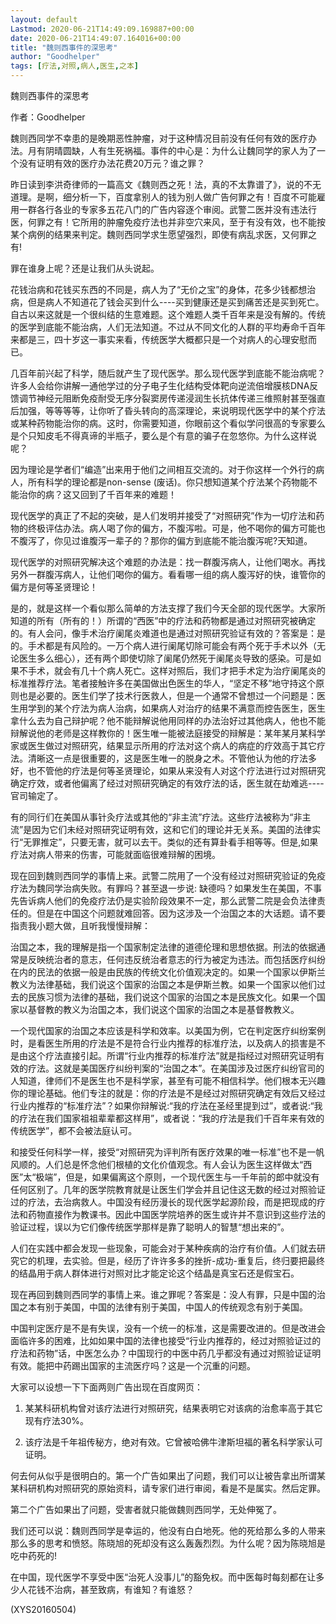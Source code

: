```yaml
---
layout: default
Lastmod: 2020-06-21T14:49:09.169887+00:00
date: 2020-06-21T14:49:07.164016+00:00
title: "魏则西事件的深思考"
author: "Goodhelper"
tags: [疗法,对照,病人,医生,之本]
---
```


魏则西事件的深思考

作者：Goodhelper

魏则西同学不幸患的是晚期恶性肿瘤，对于这种情况目前没有任何有效的医疗办法。月有阴晴圆缺，人有生死祸福。事件的中心是：为什么让魏同学的家人为了一个没有证明有效的医疗办法花费20万元？谁之罪？

昨日读到李洪奇律师的一篇高文《魏则西之死！法，真的不太靠谱了》，说的不无道理。是啊，细分析一下，百度拿别人的钱为别人做广告何罪之有！百度不可能雇用一群各行各业的专家多五花八门的广告内容逐个审阅。武警二医并没有违法行医，何罪之有！它所用的肿瘤免疫疗法也并非空穴来风，至于有没有效，也不能按某个病例的结果来判定。魏则西同学求生愿望强烈，即使有病乱求医，又何罪之有!

罪在谁身上呢？还是让我们从头说起。

花钱治病和花钱买东西的不同是，病人为了“无价之宝”的身体，花多少钱都想治病，但是病人不知道花了钱会买到什么----买到健康还是买到痛苦还是买到死亡。自古以来这就是一个很纠结的生意难题。这个难题人类千百年来是没有解的。传统的医学到底能不能治病，人们无法知道。不过从不同文化的人群的平均寿命千百年来都是三，四十岁这一事实来看，传统医学大概都只是一个对病人的心理安慰而已。

几百年前兴起了科学，随后就产生了现代医学。那么现代医学到底能不能治病呢？许多人会给你讲解一通他学过的分子电子生化结构受体靶向逆流倍增膜核DNA反馈调节神经元阻断免疫耐受无序分裂窦房传递浸润生长抗体传递三维照射甚至强直后加强，等等等等，让你听了昏头转向的高深理论，来说明现代医学中的某个疗法或某种药物能治你的病。这时，你需要知道，你眼前这个看似学问很高的专家要么是个只知皮毛不得真谛的半瓶子，要么是个有意的骗子在忽悠你。为什么这样说呢？

因为理论是学者们“编造”出来用于他们之间相互交流的。对于你这样一个外行的病人，所有科学的理论都是non-sense (废话)。你只想知道某个疗法某个药物能不能治你的病？这又回到了千百年来的难题！

现代医学的真正了不起的突破，是人们发明并接受了“对照研究”作为一切疗法和药物的终极评估办法。病人喝了你的偏方，不腹泻啦。可是，他不喝你的偏方可能也不腹泻了，你见过谁腹泻一辈子的？那你的偏方到底能不能治腹泻呢?天知道。

现代医学的对照研究解决这个难题的办法是：找一群腹泻病人，让他们喝水。再找另外一群腹泻病人，让他们喝你的偏方。看看哪一组的病人腹泻好的快，谁管你的偏方是何等圣贤理论！

是的，就是这样一个看似那么简单的方法支撑了我们今天全部的现代医学。大家所知道的所有（所有的！）所谓的“西医”中的疗法和药物都是通过对照研究被确定的。有人会问，像手术治疗阑尾炎难道也是通过对照研究验证有效的？答案是：是的。手术都是有风险的。一万个病人进行阑尾切除可能会有两个死于手术以外（无论医生多么细心），还有两个即使切除了阑尾仍然死于阑尾炎导致的感染。可是如果不手术，就会有几十个病人死亡。这样对照后，我们才把手术定为治疗阑尾炎的标准推荐疗法。笔者接触许多在美国做出色医生的华人，“坚定不移”地守持这个原则也是必要的。医生们学了技术行医救人，但是一个通常不曾想过一个问题是：医生用学到的某个疗法为病人治病，如果病人对治疗的结果不满意而控告医生，医生拿什么去为自己辩护呢？他不能辩解说他用同样的办法治好过其他病人，他也不能辩解说他的老师是这样教你的！医生唯一能被法庭接受的辩解是：某年某月某科学家或医生做过对照研究，结果显示所用的疗法对这个病人的病症的疗效高于其它疗法。清晰这一点是很重要的，这是医生唯一的脱身之术。不管他认为他的疗法多好，也不管他的疗法是何等圣贤理论，如果从来没有人对这个疗法进行过对照研究确定疗效，或者他偏离了经过对照研究确定的有效疗法的话，医生就在劫难逃----官司输定了。

有的同行们在美国从事针灸疗法或其他的“非主流”疗法。这些疗法被称为“非主流”是因为它们未经对照研究证明有效，这和它们的理论并无关系。美国的法律实行“无罪推定”，只要无害，就可以去干。类似的还有算卦看手相等等。但是,如果疗法对病人带来的伤害，可能就面临很难辩解的困境。

现在回到魏则西同学的事情上来。武警二院用了一个没有经过对照研究验证的免疫疗法为魏同学治病失败。有罪吗？甚至退一步说: 缺德吗？如果发生在美国，不事先告诉病人他们的免疫疗法仍是实验阶段效果不一定，那么武警二院是会负法律责任的。但是在中国这个问题就难回答。因为这涉及一个治国之本的大话题。请不要指责我小题大做，且听我慢慢辩解：

治国之本，我的理解是指一个国家制定法律的道德伦理和思想依据。刑法的依据通常是反映统治者的意志，任何违反统治者意志的行为被定为违法。而包括医疗纠纷在内的民法的依据一般是由民族的传统文化价值观决定的。如果一个国家以伊斯兰教义为法律基础，我们说这个国家的治国之本是伊斯兰教。如果一个国家以他们过去的民族习惯为法律的基础，我们说这个国家的治国之本是民族文化。如果一个国家以基督教的教义为治国之本，我们说这个国家的治国之本是基督教教义。

一个现代国家的治国之本应该是科学和效率。以美国为例，它在判定医疗纠纷案例时，是看医生所用的疗法是不是符合行业内推荐的标准疗法，以及病人的损害是不是由这个疗法直接引起。所谓“行业内推荐的标准疗法”就是指经过对照研究证明有效的疗法。这就是美国医疗纠纷判案的“治国之本”。在美国涉及过医疗纠纷官司的人知道，律师们不是医生也不是科学家，甚至有可能不相信科学。他们根本无兴趣你的理论基础。他们专注的就是：你的疗法是不是经过对照研究确定有效后又经过行业内推荐的“标准疗法”？如果你辩解说:“我的疗法在圣经里提到过”，或者说:“我的疗法在我们国家祖祖辈辈都这样用”，或者说：“我的疗法是我们千百年来有效的传统医学”，都不会被法庭认可。

和接受任何科学一样，接受“对照研究为评判所有医疗效果的唯一标准”也不是一帆风顺的。人们总是怀念他们根植的文化价值观念。有人会认为医生这样做太“西医”太“极端”，但是，如果偏离这个原则，一个现代医生与一千年前的郎中就没有任何区别了。几年的医学院教育就是让医生们学会并且记住这无数的经过对照验证过的疗法，去治病救人。中国没有经历漫长的现代医学起源阶段，而是把现成的疗法和药物直接作为教课书。因此中国医学院培养的医生或许并不意识到这些疗法的验证过程，误以为它们像传统医学那样是靠了聪明人的智慧“想出来的”。

人们在实践中都会发现一些现象，可能会对于某种疾病的治疗有价值。人们就去研究它的机理，去实验。但是，经历了许许多多的挫折-成功-重复后，终归要把最终的结晶用于病人群体进行对照对比才能定论这个结晶是真宝石还是假宝石。

现在再回到魏则西同学的事情上来。谁之罪呢？答案是：没人有罪，只是中国的治国之本有别于美国，中国的法律有别于美国，中国人的传统观念有别于美国。

中国判定医疗是不是有失误，没有一个统一的标准，这是需要改进的。但是改进会面临许多的困难，比如如果中国的法律也接受“行业内推荐的，经过对照验证过的疗法和药物”话，中医怎么办？中国现行的中医中药几乎都没有通过对照验证证明有效。能把中药踢出国家的主流医疗吗？这是一个沉重的问题。

大家可以设想一下下面两则广告出现在百度网页：

1. 某某科研机构曾对该疗法进行对照研究，结果表明它对该病的治愈率高于其它现有疗法30%。

2. 该疗法是千年祖传秘方，绝对有效。它曾被哈佛牛津斯坦福的著名科学家认可证明。

何去何从似乎是很明白的。第一个广告如果出了问题，我们可以让被告拿出所谓某某科研机构对照研究的原始资料，请专家们进行审阅，看是不是属实。然后定罪。

第二个广告如果出了问题，受害者就只能做魏则西同学，无处伸冤了。

我们还可以说：魏则西同学是幸运的，他没有白白地死。他的死给那么多的人带来那么多的思考和愤怒。陈晓旭的死却没有这么轰轰烈烈。为什么呢？因为陈晓旭是吃中药死的!

在中国，现代医学不享受中医“治死人没事儿”的豁免权。而中医每时每刻都在让多少人花钱不治病，甚至致病，有谁知？有谁怒？

(XYS20160504)

